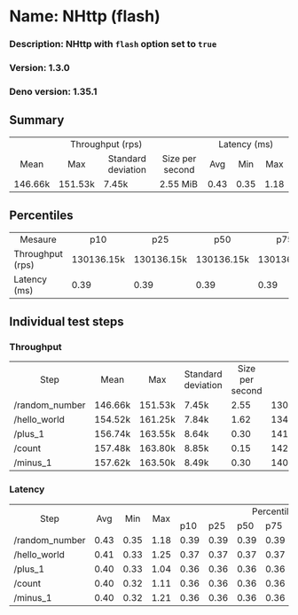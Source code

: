 # Name: NHttp (flash) 
  ### Description: NHttp with `flash` option set to `true`
  ### Version: 1.3.0
  ### Deno version: 1.35.1

## Summary
<table>
<tr>
    <td align="center" colspan="4">Throughput (rps)</td>
    <td align="center" colspan="3">Latency (ms)</td>
</tr>
<tr>
    <td align="center">Mean</td>
    <td align="center">Max</td>
    <td align="center">Standard deviation</td>
    <td align="center">Size per second</td>
    <td align="center">Avg</td>
    <td align="center">Min</td>
    <td align="center">Max</td>
</tr>
<tr>
    <td>146.66k</td>
    <td>151.53k</td>
    <td>7.45k</td>
    <td>2.55 MiB</td>
    <td>0.43</td>
    <td>0.35</td>
    <td>1.18</td>
</tr>
</table>

## Percentiles

<table>
<tr>
  <td align="center">Mesaure</td>
  <td align="center">p10</td>
  <td align="center">p25</td>
  <td align="center">p50</td>
  <td align="center">p75</td>
  <td align="center">p90</td>
  <td align="center">p95</td>
  <td align="center">p99</td>
</tr>
<tr>
  <td>Throughput (rps)</td>
  <td>130136.15k</td>
  <td>130136.15k</td>
  <td>130136.15k</td>
  <td>130136.15k</td>
  <td>151530.04k</td>
  <td>151530.04k</td>
  <td>151530.04k</td>
</tr>
<tr>
  <td>Latency (ms)</td>
  <td>0.39</td>
  <td>0.39</td>
  <td>0.39</td>
  <td>0.39</td>
  <td>0.46</td>
  <td>0.58</td>
  <td>0.68</td>
</tr>
</table>

## Individual test steps

### Throughput

<table>
<tr>
  <td align="center" rowspan="2">Step</td>
  <td align="center" rowspan="2">Mean</td>
  <td align="center" rowspan="2">Max</td>
  <td align="center" rowspan="2">Standard deviation</td>
  <td align="center" rowspan="2">Size per second</td>
  <td align="center" colspan="7">Percentiles</td>
</tr>
<tr>
  <!-- still Step -->
  <!-- still Mean -->
  <!-- still Max -->
  <!-- still Standard deviation -->
  <!-- still Size per second -->
  <td align="center">p10</td>
  <td align="center">p25</td>
  <td align="center">p50</td>
  <td align="center">p75</td>
  <td align="center">p90</td>
  <td align="center">p95</td>
  <td align="center">p99</td>
</tr>
<tr>
  <td>/random_number</td>
  <td>146.66k</td>
  <td>151.53k</td>
  <td>7.45k</td>
  <td>2.55</td>
  <td>130136.15k</td>
  <td>130136.15k</td>
  <td>130136.15k</td>
  <td>130136.15k</td>
  <td>151530.04k</td>
  <td>151530.04k</td>
  <td>151530.04k</td>
</tr><tr>
  <td>/hello_world</td>
  <td>154.52k</td>
  <td>161.25k</td>
  <td>7.84k</td>
  <td>1.62</td>
  <td>134335.72k</td>
  <td>134335.72k</td>
  <td>134335.72k</td>
  <td>134335.72k</td>
  <td>161249.65k</td>
  <td>161249.65k</td>
  <td>161249.65k</td>
</tr><tr>
  <td>/plus_1</td>
  <td>156.74k</td>
  <td>163.55k</td>
  <td>8.64k</td>
  <td>0.30</td>
  <td>141719.50k</td>
  <td>141719.50k</td>
  <td>141719.50k</td>
  <td>141719.50k</td>
  <td>163548.57k</td>
  <td>163548.57k</td>
  <td>163548.57k</td>
</tr><tr>
  <td>/count</td>
  <td>157.48k</td>
  <td>163.80k</td>
  <td>8.85k</td>
  <td>0.15</td>
  <td>142362.77k</td>
  <td>142362.77k</td>
  <td>142362.77k</td>
  <td>142362.77k</td>
  <td>163803.65k</td>
  <td>163803.65k</td>
  <td>163803.65k</td>
</tr><tr>
  <td>/minus_1</td>
  <td>157.62k</td>
  <td>163.50k</td>
  <td>8.49k</td>
  <td>0.30</td>
  <td>140228.99k</td>
  <td>140228.99k</td>
  <td>140228.99k</td>
  <td>140228.99k</td>
  <td>163503.59k</td>
  <td>163503.59k</td>
  <td>163503.59k</td>
</tr></table>

### Latency

<table>
<tr>
  <td align="center" rowspan="2">Step</td>
  <td align="center" rowspan="2">Avg</td>
  <td align="center" rowspan="2">Min</td>
  <td align="center" rowspan="2">Max</td>
  <td align="center" colspan="7">Percentiles</td>
</tr>
<tr>
  <!-- still Avg -->
  <!-- still Min -->
  <!-- still Max -->
  <td>p10</td>
  <td>p25</td>
  <td>p50</td>
  <td>p75</td>
  <td>p90</td>
  <td>p95</td>
  <td>p99</td>
</tr>
<tr>
  <td>/random_number</td>
  <td>0.43</td>
  <td>0.35</td>
  <td>1.18</td>
  <td>0.39</td>
  <td>0.39</td>
  <td>0.39</td>
  <td>0.39</td>
  <td>0.46</td>
  <td>0.58</td>
  <td>0.68</td>
</tr><tr>
  <td>/hello_world</td>
  <td>0.41</td>
  <td>0.33</td>
  <td>1.25</td>
  <td>0.37</td>
  <td>0.37</td>
  <td>0.37</td>
  <td>0.37</td>
  <td>0.44</td>
  <td>0.49</td>
  <td>0.57</td>
</tr><tr>
  <td>/plus_1</td>
  <td>0.40</td>
  <td>0.33</td>
  <td>1.04</td>
  <td>0.36</td>
  <td>0.36</td>
  <td>0.36</td>
  <td>0.36</td>
  <td>0.43</td>
  <td>0.47</td>
  <td>0.55</td>
</tr><tr>
  <td>/count</td>
  <td>0.40</td>
  <td>0.32</td>
  <td>1.11</td>
  <td>0.36</td>
  <td>0.36</td>
  <td>0.36</td>
  <td>0.36</td>
  <td>0.43</td>
  <td>0.47</td>
  <td>0.54</td>
</tr><tr>
  <td>/minus_1</td>
  <td>0.40</td>
  <td>0.32</td>
  <td>1.21</td>
  <td>0.36</td>
  <td>0.36</td>
  <td>0.36</td>
  <td>0.36</td>
  <td>0.43</td>
  <td>0.47</td>
  <td>0.56</td>
</tr></table>
